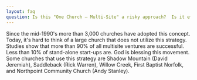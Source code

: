 ```yaml
---
layout: faq
question: Is this "One Church – Multi-Site" a risky approach?  Is it effective?
---
```

Since the mid-1990's more than 3,000 churches have adopted this concept.  Today, it's hard to think of a large church that does not utilize this strategy.  Studies show that more than 90% of all multisite ventures are successful.  Less than 10% of stand-alone start-ups are.   God is blessing this movement.  Some churches that use this strategy are Shadow Mountain (David Jeremiah), Saddleback (Rick Warren), Willow Creek, First Baptist Norfolk, and Northpoint Community Church (Andy Stanley).  